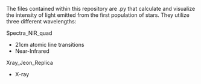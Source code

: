 The files contained within this repository are .py that calculate and visualize the intensity of light emitted from the first population of stars. They utilize three different wavelengths:

Spectra_NIR_quad
<ul>
  <li>21cm atomic line transitions</li>
  <li>Near-Infrared</li>
</ul>

Xray_Jeon_Replica
<ul>
  <li>X-ray</li>
</ul>
